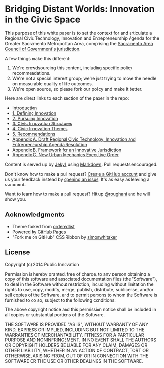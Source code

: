 Bridging Distant Worlds: Innovation in the Civic Space
==========

This purpose of this white paper is to set the context for and articulate a Regional Civic Technology, Innovation and Entrepreneurship Agenda for the Greater Sacramento Metropolitan Area, comprising the [Sacramento Area Council of Government's jurisdiction](http://www.sacog.org/about/).

A few things make this different:

1. We're crowdsourcing this content, including specific policy recommendations.
2. We're not a special interest group; we're just trying to move the needle on measurable quality of life outcomes.
3. We're open source, so please fork our policy and make it better.

Here are direct links to each section of the paper in the repo:

* [Introduction](https://github.com/publicinnovation/whitepaper/blob/gh-pages/index.md)
* [1. Defining Innovation](https://github.com/publicinnovation/whitepaper/blob/gh-pages/defining-innovation.md)
* [2. Pursuing Innovation](https://github.com/publicinnovation/whitepaper/blob/gh-pages/pursuing-innovation.md)
* [3. Civic Innovation Structures](https://github.com/publicinnovation/whitepaper/blob/gh-pages/civic-innovation-structures.md)
* [4. Civic Innovation Themes](https://github.com/publicinnovation/whitepaper/blob/gh-pages/civic-innovation-themes.md)
* [5. Recommendations](https://github.com/publicinnovation/whitepaper/blob/gh-pages/recommendations.md)
* [Appendix A. Draft Regional Civic Technology, Innovation and Entrepreneurship Agenda Resolution](https://github.com/publicinnovation/whitepaper/blob/gh-pages/agenda-resolution.md)
* [Appendix B. Framework for an Innovative Jurisdiction](https://github.com/publicinnovation/whitepaper/blob/gh-pages/innovative-jurisdiction-framework.md)
* [Appendix C. New Urban Mechanics Executive Order](https://github.com/publicinnovation/whitepaper/blob/gh-pages/new-urban-mechanics.md)

Content is served up by [Jekyll](http://jekyllrb.com/) using [Markdown](https://github.com/adam-p/markdown-here/wiki/Markdown-Cheatsheet). Pull requests encouraged.

Don't know how to make a pull request? [Create a GitHub account](https://github.com/join) and give us your feedback instead by [opening an issue](https://github.com/publicinnovation/whitepaper/issues). It's as easy as leaving a comment.

Want to learn how to make a pull request? Hit up [@roughani](https://github.com/roughani) and he will show you.

## Acknowledgments
* Theme forked from [orderedlist](https://github.com/orderedlist/minimal)
* Powered by [GitHub Pages](https://pages.github.com/)
* "Fork me on GitHub" CSS Ribbon by [simonwhitaker](https://github.com/simonwhitaker/github-fork-ribbon-css)

## License
Copyright (c) 2014 Public Innovation

Permission is hereby granted, free of charge, to any person obtaining a copy
of this software and associated documentation files (the "Software"), to deal
in the Software without restriction, including without limitation the rights
to use, copy, modify, merge, publish, distribute, sublicense, and/or sell
copies of the Software, and to permit persons to whom the Software is
furnished to do so, subject to the following conditions:

The above copyright notice and this permission notice shall be included in all
copies or substantial portions of the Software.

THE SOFTWARE IS PROVIDED "AS IS", WITHOUT WARRANTY OF ANY KIND, EXPRESS OR
IMPLIED, INCLUDING BUT NOT LIMITED TO THE WARRANTIES OF MERCHANTABILITY,
FITNESS FOR A PARTICULAR PURPOSE AND NONINFRINGEMENT. IN NO EVENT SHALL THE
AUTHORS OR COPYRIGHT HOLDERS BE LIABLE FOR ANY CLAIM, DAMAGES OR OTHER
LIABILITY, WHETHER IN AN ACTION OF CONTRACT, TORT OR OTHERWISE, ARISING FROM,
OUT OF OR IN CONNECTION WITH THE SOFTWARE OR THE USE OR OTHER DEALINGS IN THE
SOFTWARE.
